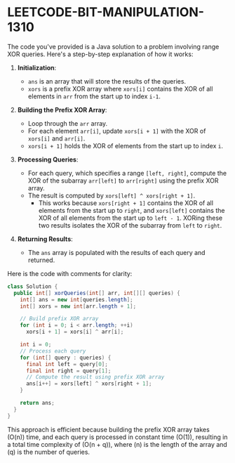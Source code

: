 # LEETCODE-BIT-MANIPULATION-1310
The code you've provided is a Java solution to a problem involving range XOR queries. Here's a step-by-step explanation of how it works:

1. **Initialization**:
   - `ans` is an array that will store the results of the queries.
   - `xors` is a prefix XOR array where `xors[i]` contains the XOR of all elements in `arr` from the start up to index `i-1`.

2. **Building the Prefix XOR Array**:
   - Loop through the `arr` array.
   - For each element `arr[i]`, update `xors[i + 1]` with the XOR of `xors[i]` and `arr[i]`.
   - `xors[i + 1]` holds the XOR of elements from the start up to index `i`.

3. **Processing Queries**:
   - For each query, which specifies a range `[left, right]`, compute the XOR of the subarray `arr[left]` to `arr[right]` using the prefix XOR array.
   - The result is computed by `xors[left] ^ xors[right + 1]`.
     - This works because `xors[right + 1]` contains the XOR of all elements from the start up to `right`, and `xors[left]` contains the XOR of all elements from the start up to `left - 1`. XORing these two results isolates the XOR of the subarray from `left` to `right`.

4. **Returning Results**:
   - The `ans` array is populated with the results of each query and returned.

Here is the code with comments for clarity:

```java
class Solution {
  public int[] xorQueries(int[] arr, int[][] queries) {
    int[] ans = new int[queries.length];
    int[] xors = new int[arr.length + 1];

    // Build prefix XOR array
    for (int i = 0; i < arr.length; ++i)
      xors[i + 1] = xors[i] ^ arr[i];

    int i = 0;
    // Process each query
    for (int[] query : queries) {
      final int left = query[0];
      final int right = query[1];
      // Compute the result using prefix XOR array
      ans[i++] = xors[left] ^ xors[right + 1];
    }

    return ans;
  }
}
```

This approach is efficient because building the prefix XOR array takes \(O(n)\) time, and each query is processed in constant time \(O(1)\), resulting in a total time complexity of \(O(n + q)\), where \(n\) is the length of the array and \(q\) is the number of queries.
